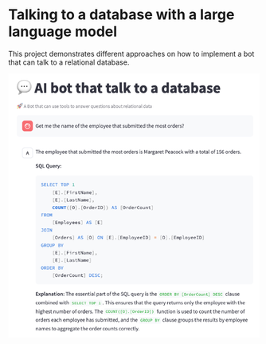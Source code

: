 # Talking to a database with a large language model

This project demonstrates different approaches on how to implement a bot that can talk to a relational database.

![image info](./screenshot.png)